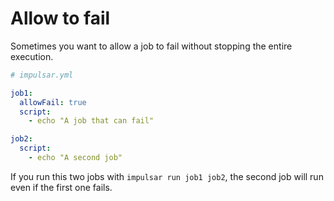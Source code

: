 # Allow to fail

Sometimes you want to allow a job to fail without stopping the entire execution.


```yaml
# impulsar.yml

job1:
  allowFail: true
  script:
    - echo "A job that can fail"

job2:
  script:
    - echo "A second job"
```

If you run this two jobs with `impulsar run job1 job2`, the second job will run even if the first one fails.
